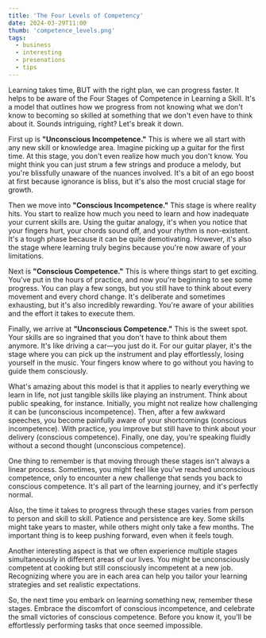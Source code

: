 ```yaml
---
title: 'The Four Levels of Competency'
date: 2024-03-29T11:00
thumb: 'competence_levels.png'
tags:
  - business
  - interesting
  - presenations
  - tips
---
```


Learning takes time, BUT with the right plan, we can progress faster. It helps to be aware of the Four Stages of Competence in Learning a Skill. It's a model that outlines how we progress from not knowing what we don't know to becoming so skilled at something that we don't even have to think about it. Sounds intriguing, right? Let's break it down.

First up is <strong>"Unconscious Incompetence."</strong> This is where we all start with any new skill or knowledge area. Imagine picking up a guitar for the first time. At this stage, you don't even realize how much you don't know. You might think you can just strum a few strings and produce a melody, but you're blissfully unaware of the nuances involved. It's a bit of an ego boost at first because ignorance is bliss, but it's also the most crucial stage for growth.

Then we move into <strong>"Conscious Incompetence."</strong> This stage is where reality hits. You start to realize how much you need to learn and how inadequate your current skills are. Using the guitar analogy, it's when you notice that your fingers hurt, your chords sound off, and your rhythm is non-existent. It's a tough phase because it can be quite demotivating. However, it's also the stage where learning truly begins because you're now aware of your limitations.

Next is <strong>"Conscious Competence."</strong> This is where things start to get exciting. You've put in the hours of practice, and now you're beginning to see some progress. You can play a few songs, but you still have to think about every movement and every chord change. It's deliberate and sometimes exhausting, but it's also incredibly rewarding. You're aware of your abilities and the effort it takes to execute them.

Finally, we arrive at <strong>"Unconscious Competence."</strong> This is the sweet spot. Your skills are so ingrained that you don't have to think about them anymore. It's like driving a car—you just do it. For our guitar player, it's the stage where you can pick up the instrument and play effortlessly, losing yourself in the music. Your fingers know where to go without you having to guide them consciously.

What's amazing about this model is that it applies to nearly everything we learn in life, not just tangible skills like playing an instrument. Think about public speaking, for instance. Initially, you might not realize how challenging it can be (unconscious incompetence). Then, after a few awkward speeches, you become painfully aware of your shortcomings (conscious incompetence). With practice, you improve but still have to think about your delivery (conscious competence). Finally, one day, you're speaking fluidly without a second thought (unconscious competence).

One thing to remember is that moving through these stages isn't always a linear process. Sometimes, you might feel like you've reached unconscious competence, only to encounter a new challenge that sends you back to conscious competence. It's all part of the learning journey, and it's perfectly normal.

Also, the time it takes to progress through these stages varies from person to person and skill to skill. Patience and persistence are key. Some skills might take years to master, while others might only take a few months. The important thing is to keep pushing forward, even when it feels tough.

Another interesting aspect is that we often experience multiple stages simultaneously in different areas of our lives. You might be unconsciously competent at cooking but still consciously incompetent at a new job. Recognizing where you are in each area can help you tailor your learning strategies and set realistic expectations.

So, the next time you embark on learning something new, remember these stages. Embrace the discomfort of conscious incompetence, and celebrate the small victories of conscious competence. Before you know it, you'll be effortlessly performing tasks that once seemed impossible.
